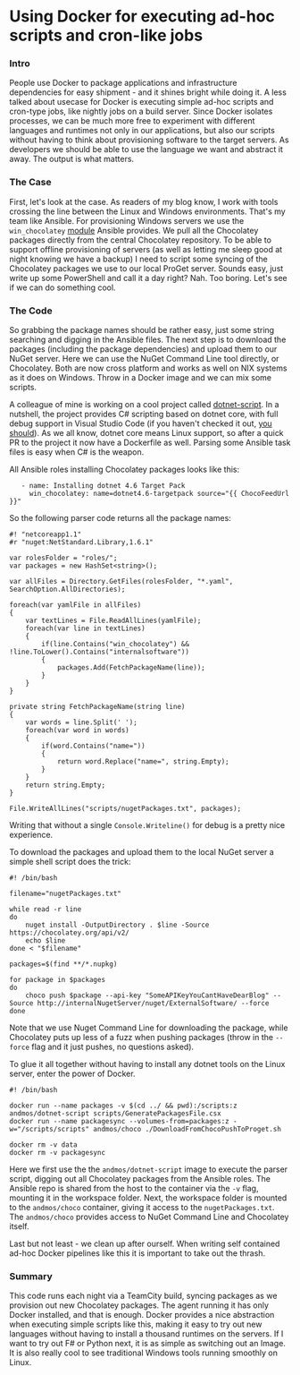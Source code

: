 Using Docker for executing ad-hoc scripts and cron-like jobs
===

### Intro

People use Docker to package applications and infrastructure dependencies for easy shipment - and it shines bright while doing it.
A less talked about usecase for Docker is executing simple ad-hoc scripts and cron-type jobs, like nightly jobs on a build
server. Since Docker isolates processes, we can be much more free to experiment with different languages and runtimes not only in our applications, but also our scripts without having to think about provisioning software to the target servers. As developers we should be able to use the language we want and abstract it away. The output is what matters.


### The Case

First, let's look at the case. As readers of my blog know, I work with tools crossing the line between the Linux and Windows
environments. That's my team like Ansible. For provisioning Windows servers we use the `win_chocolatey` [module](http://docs.ansible.com/ansible/latest/win_chocolatey_module.html) Ansible provides.
We pull all the Chocolatey packages directly from the central Chocolatey repository. To be able to support offline provisioning of servers (as well as letting me sleep good at night knowing we have a backup) I need to script some syncing of the Chocolatey packages we use to our
local ProGet server. Sounds easy, just write up some PowerShell and call it a day right?
Nah. Too boring. Let's see if we can do something cool.


### The Code

So grabbing the package names should be rather easy, just some string searching and digging in the Ansible files.
The next step is to download the packages (including the package dependencies) and
upload them to our NuGet server. Here we can use the NuGet Command Line tool directly, or Chocolatey. Both are now cross platform
and works as well on NIX systems as it does on Windows. Throw in a Docker image and we can mix some scripts.

A colleague of mine is working on a cool project called  [dotnet-script](https://github.com/filipw/dotnet-script). In a nutshell, the project provides C# scripting based on
dotnet core, with full debug support in Visual Studio Code (if you haven't checked it out, [you should](https://www.strathweb.com/2017/11/c-script-runner-for-net-core-2-0/)). As we all know, dotnet core
means Linux support, so after a quick PR to the project it now have a Dockerfile as well. Parsing some Ansible task files is easy
when C# is the weapon.

All Ansible roles installing Chocolatey packages looks like this:

```
   - name: Installing dotnet 4.6 Target Pack
     win_chocolatey: name=dotnet4.6-targetpack source="{{ ChocoFeedUrl }}"
```
So the following parser code returns all the package names:

```
#! "netcoreapp1.1"
#r "nuget:NetStandard.Library,1.6.1"

var rolesFolder = "roles/";
var packages = new HashSet<string>();

var allFiles = Directory.GetFiles(rolesFolder, "*.yaml", SearchOption.AllDirectories);

foreach(var yamlFile in allFiles)
{
    var textLines = File.ReadAllLines(yamlFile);
    foreach(var line in textLines)
    {
        if(line.Contains("win_chocolatey") && !line.ToLower().Contains("internalsoftware"))
        {
            packages.Add(FetchPackageName(line));
        }
    }
}

private string FetchPackageName(string line)
{
    var words = line.Split(' ');
    foreach(var word in words)
    {
        if(word.Contains("name="))
        {
            return word.Replace("name=", string.Empty);
        }
    }
    return string.Empty;
}

File.WriteAllLines("scripts/nugetPackages.txt", packages);
```
Writing that without a single `Console.Writeline()` for debug is a pretty nice experience.

To download the packages and upload them to the local NuGet server a simple shell script does the trick:

```
#! /bin/bash

filename="nugetPackages.txt"

while read -r line
do
    nuget install -OutputDirectory . $line -Source https://chocolatey.org/api/v2/
    echo $line
done < "$filename"

packages=$(find **/*.nupkg)

for package in $packages
do
    choco push $package --api-key "SomeAPIKeyYouCantHaveDearBlog" --Source http://internalNugetServer/nuget/ExternalSoftware/ --force
done
```

Note that we use Nuget Command Line for downloading the package, while Chocolatey puts up less of a fuzz when pushing packages (throw in the `--force` flag and it just pushes, no questions asked).

To glue it all together without having to install any dotnet tools on the Linux server, enter the power of Docker.

```
#! /bin/bash

docker run --name packages -v $(cd ../ && pwd):/scripts:z andmos/dotnet-script scripts/GeneratePackagesFile.csx
docker run --name packagesync --volumes-from=packages:z -w="/scripts/scripts" andmos/choco ./DownloadFromChocoPushToProget.sh

docker rm -v data
docker rm -v packagesync
```

Here we first use the the `andmos/dotnet-script` image to execute the parser script, digging out all Chocolatey packages from the Ansible roles. The Ansible repo is shared from the host to the container via the `-v` flag, mounting it in the workspace folder. Next, the workspace folder is mounted to the `andmos/choco` container, giving it access to the `nugetPackages.txt`. The `andmos/choco` provides access to NuGet Command Line and Chocolatey itself.

Last but not least - we clean up after ourself. When writing self contained ad-hoc Docker pipelines like this it is important to take out the thrash.

### Summary

This code runs each night via a TeamCity build, syncing packages as we provision out new Chocolatey packages. The agent running it has only Docker installed, and that is enough. Docker provides a nice abstraction when executing simple scripts like this, making it easy to try out new languages without having to install a thousand runtimes on the servers. If I want to try out F# or Python next, it is as simple as switching out an Image. It is also really cool to see traditional Windows tools running smoothly on Linux.
